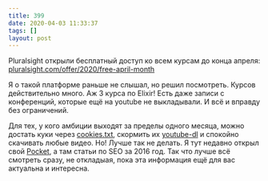 ```yaml
---
title: 399
date: 2020-04-03 11:33:37
tags: []
layout: post
---
```


Pluralsight открыли бесплатный доступ ко всем курсам до конца апреля:
[pluralsight.com/offer/2020/free-april-month](https://www.pluralsight.com/offer/2020/free-april-month)

Я о такой платформе раньше не слышал, но решил посмотреть. Курсов действительно много. Аж 3 курса по Elixir! Есть даже записи с конференций, которые ещё на youtube не выкладывали. И всё и вправду без ограничений.

Для тех, у кого амбиции выходят за пределы одного месяца, можно достать куки через [cookies.txt](https://chrome.google.com/webstore/detail/cookiestxt/njabckikapfpffapmjgojcnbfjonfjfg), скормить их [youtube-dl](https://github.com/ytdl-org/youtube-dl) и спокойно скачивать любые видео. Но! Лучше так не делать. Я тут недавно открыл свой [Pocket](https://getpocket.com/), а там статьи по SEO за 2016 год. Так что лучше всё смотреть сразу, не откладыая, пока эта информация ещё для вас актуальна и интересна.
